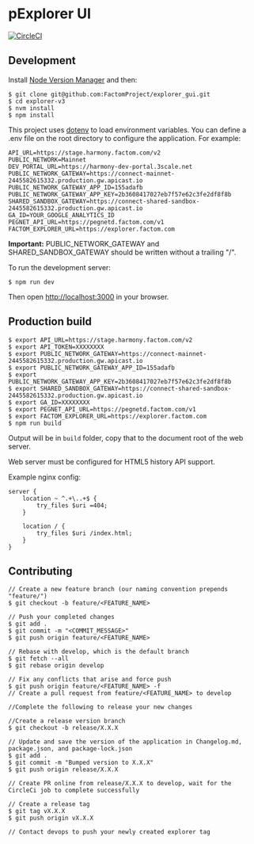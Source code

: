 # pExplorer UI
[![CircleCI](https://circleci.com/gh/FactomProject/explorer-v3/tree/develop.svg?style=shield&circle-token=abef98cc373611cebe2bccc2d8dd6cb251cecda3)](https://circleci.com/gh/FactomProject/explorer-v3/tree/develop)

## Development

Install [Node Version Manager](https://github.com/creationix/nvm) and then:

```
$ git clone git@github.com:FactomProject/explorer_gui.git
$ cd explorer-v3
$ nvm install
$ npm install
```

This project uses [dotenv](https://www.npmjs.com/package/dotenv) to load
environment variables. You can define a .env file on the root directory to
configure the application. For example:

```
API_URL=https://stage.harmony.factom.com/v2
PUBLIC_NETWORK=Mainnet
DEV_PORTAL_URL=https://harmony-dev-portal.3scale.net
PUBLIC_NETWORK_GATEWAY=https://connect-mainnet-2445582615332.production.gw.apicast.io
PUBLIC_NETWORK_GATEWAY_APP_ID=155adafb
PUBLIC_NETWORK_GATEWAY_APP_KEY=2b3608417027eb7f57e62c3fe2df8f8b
SHARED_SANDBOX_GATEWAY=https://connect-shared-sandbox-2445582615332.production.gw.apicast.io
GA_ID=YOUR_GOOGLE_ANALYTICS_ID
PEGNET_API_URL=https://pegnetd.factom.com/v1
FACTOM_EXPLORER_URL=https://explorer.factom.com
```
**Important:** PUBLIC_NETWORK_GATEWAY and SHARED_SANDBOX_GATEWAY
should be written without a trailing "/".

To run the development server:

```
$ npm run dev
```

Then open [http://localhost:3000](http://localhost:3000) in your browser.

## Production build

```
$ export API_URL=https://stage.harmony.factom.com/v2
$ export API_TOKEN=XXXXXXXX
$ export PUBLIC_NETWORK_GATEWAY=https://connect-mainnet-2445582615332.production.gw.apicast.io
$ export PUBLIC_NETWORK_GATEWAY_APP_ID=155adafb
$ export PUBLIC_NETWORK_GATEWAY_APP_KEY=2b3608417027eb7f57e62c3fe2df8f8b
$ export SHARED_SANDBOX_GATEWAY=https://connect-shared-sandbox-2445582615332.production.gw.apicast.io
$ export GA_ID=XXXXXXXX
$ export PEGNET_API_URL=https://pegnetd.factom.com/v1
$ export FACTOM_EXPLORER_URL=https://explorer.factom.com
$ npm run build
```

Output will be in `build` folder, copy that to the document root of the web server.

Web server must be configured for HTML5 history API support.

Example nginx config:

```
server {
    location ~ ^.+\..+$ {
        try_files $uri =404;
    }

    location / {
        try_files $uri /index.html;
    }
}
```

## Contributing

```
// Create a new feature branch (our naming convention prepends "feature/")
$ git checkout -b feature/<FEATURE_NAME>

// Push your completed changes
$ git add .
$ git commit -m "<COMMIT_MESSAGE>"
$ git push origin feature/<FEATURE_NAME>

// Rebase with develop, which is the default branch
$ git fetch --all
$ git rebase origin develop

// Fix any conflicts that arise and force push
$ git push origin feature/<FEATURE_NAME> -f
// Create a pull request from feature/<FEATURE_NAME> to develop

//Complete the following to release your new changes

//Create a release version branch
$ git checkout -b release/X.X.X

// Update and save the version of the application in Changelog.md, package.json, and package-lock.json
$ git add .
$ git commit -m "Bumped version to X.X.X"
$ git push origin release/X.X.X

// Create PR online from release/X.X.X to develop, wait for the CircleCi job to complete successfully

// Create a release tag
$ git tag vX.X.X
$ git push origin vX.X.X

// Contact devops to push your newly created explorer tag
```
